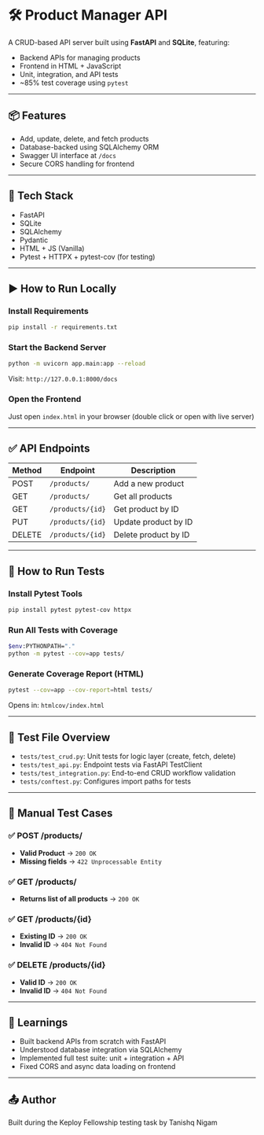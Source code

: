 # 🛠️ Product Manager API

A CRUD-based API server built using **FastAPI** and **SQLite**, featuring:
- Backend APIs for managing products
- Frontend in HTML + JavaScript
- Unit, integration, and API tests
- ~85% test coverage using `pytest`

---

## 📦 Features
- Add, update, delete, and fetch products
- Database-backed using SQLAlchemy ORM
- Swagger UI interface at `/docs`
- Secure CORS handling for frontend

---

## 🔧 Tech Stack
- FastAPI
- SQLite
- SQLAlchemy
- Pydantic
- HTML + JS (Vanilla)
- Pytest + HTTPX + pytest-cov (for testing)

---

## ▶️ How to Run Locally

### Install Requirements
```bash
pip install -r requirements.txt
```

### Start the Backend Server
```bash
python -m uvicorn app.main:app --reload
```
Visit: `http://127.0.0.1:8000/docs`

### Open the Frontend
Just open `index.html` in your browser (double click or open with live server)

---

## ✅ API Endpoints

| Method | Endpoint          | Description              |
|--------|-------------------|--------------------------|
| POST   | `/products/`      | Add a new product        |
| GET    | `/products/`      | Get all products         |
| GET    | `/products/{id}`  | Get product by ID        |
| PUT    | `/products/{id}`  | Update product by ID     |
| DELETE | `/products/{id}`  | Delete product by ID     |

---

## 🧪 How to Run Tests

### Install Pytest Tools
```bash
pip install pytest pytest-cov httpx
```

### Run All Tests with Coverage
```bash
$env:PYTHONPATH="."
python -m pytest --cov=app tests/
```

### Generate Coverage Report (HTML)
```bash
pytest --cov=app --cov-report=html tests/
```
Opens in: `htmlcov/index.html`

---

## 🧪 Test File Overview
- `tests/test_crud.py`: Unit tests for logic layer (create, fetch, delete)
- `tests/test_api.py`: Endpoint tests via FastAPI TestClient
- `tests/test_integration.py`: End-to-end CRUD workflow validation
- `tests/conftest.py`: Configures import paths for tests

---

## 🧾 Manual Test Cases

### ✅ POST /products/
- **Valid Product** → `200 OK`
- **Missing fields** → `422 Unprocessable Entity`

### ✅ GET /products/
- **Returns list of all products** → `200 OK`

### ✅ GET /products/{id}
- **Existing ID** → `200 OK`
- **Invalid ID** → `404 Not Found`

### ✅ DELETE /products/{id}
- **Valid ID** → `200 OK`
- **Invalid ID** → `404 Not Found`

---

## 🧠 Learnings
- Built backend APIs from scratch with FastAPI
- Understood database integration via SQLAlchemy
- Implemented full test suite: unit + integration + API
- Fixed CORS and async data loading on frontend

---

## 📤 Author
Built during the Keploy Fellowship testing task by Tanishq Nigam
